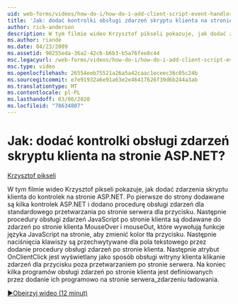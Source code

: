 ```yaml
---
uid: web-forms/videos/how-do-i/how-do-i-add-client-script-event-handlers-controls-on-an-aspnet-page
title: 'Jak: dodać kontrolki obsługi zdarzeń skryptu klienta na stronie ASP.NET? | Microsoft Docs'
author: rick-anderson
description: W tym filmie wideo Krzysztof pikseli pokazuje, jak dodać zdarzenia skryptu klienta do kontrolek na stronie ASP.NET. Najpierw kilka kontrolek ASP.NET jest dodawanych do strony i e...
ms.author: riande
ms.date: 04/23/2009
ms.assetid: 90255eda-36a2-42c6-b6b3-b5a76fee8c44
msc.legacyurl: /web-forms/videos/how-do-i/how-do-i-add-client-script-event-handlers-controls-on-an-aspnet-page
msc.type: video
ms.openlocfilehash: 26554eeb75521a26a5a42caac1eceec36c05c24b
ms.sourcegitcommit: e7e91932a6e91a63e2e46417626f39d6b244a3ab
ms.translationtype: MT
ms.contentlocale: pl-PL
ms.lasthandoff: 03/06/2020
ms.locfileid: "78634807"
---
```

# <a name="how-do-i-add-client-script-event-handlers-controls-on-an-aspnet-page"></a>Jak: dodać kontrolki obsługi zdarzeń skryptu klienta na stronie ASP.NET?

[Krzysztof pikseli](https://twitter.com/chrispels)

W tym filmie wideo Krzysztof pikseli pokazuje, jak dodać zdarzenia skryptu klienta do kontrolek na stronie ASP.NET. Po pierwsze do strony dodawane są kilka kontrolek ASP.NET i dodano procedurę obsługi zdarzeń dla standardowego przetwarzania po stronie serwera dla przycisku. Następnie procedury obsługi zdarzeń JavaScript po stronie klienta są dodawane do zdarzeń po stronie klienta MouseOver i mouseOut, które wywołują funkcje języka JavaScript na stronie, aby zmienić kolor tła przycisku. Następnie naciśnięcia klawiszy są przechwytywane dla pola tekstowego przez dodanie procedury obsługi zdarzeń po stronie klienta. Następnie atrybut OnClientClick jest wyświetlany jako sposób obsługi witryny klienta klikanie zdarzeń dla przycisku poza przetwarzaniem po stronie serwera. Na koniec kilka programów obsługi zdarzeń po stronie klienta jest definiowanych przez dodanie ich programowo na stronie serwera\_zdarzeniu ładowania.

[&#9654;Obejrzyj wideo (12 minut)](https://channel9.msdn.com/Blogs/ASP-NET-Site-Videos/how-do-i-add-client-script-event-handlers-controls-on-an-aspnet-page)
